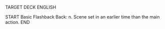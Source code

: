 TARGET DECK
ENGLISH

START
Basic
Flashback
Back: n. Scene set in an earlier time than the main action.
END
